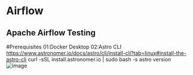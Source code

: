 # Airflow
Apache Airflow Testing 
-------------------------------------------
#Prerequisites 
01:Docker Desktop
02:Astro CLI  
    https://www.astronomer.io/docs/astro/cli/install-cli?tab=linux#install-the-astro-cli 
    curl -sSL install.astronomer.io | sudo bash -s
    astro version  
    ![image](https://github.com/user-attachments/assets/6fac962b-0f42-4d52-a534-615e476a2033)
